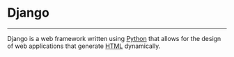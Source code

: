 # Django

___________________________________________________________________________________________


Django is a web framework written using [Python](/wiki/Python) that allows for the design of web applications that generate [HTML](/wiki/HTML) dynamically.
